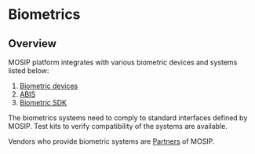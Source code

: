 # Biometrics

## Overview

MOSIP platform integrates with various biometric devices and systems listed below:
1. [Biometric devices](biometric-devices.md)
1. [ABIS](abis.md) 
1. [Biometric SDK](biometric-sdk.md)

The biometrics systems need to comply to standard interfaces defined by MOSIP.  Test kits to verify compatibility of the systems are available.  

Vendors who provide biometric systems are [Partners](partners.md) of MOSIP.  


   


